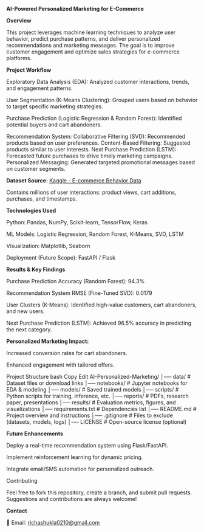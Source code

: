 **AI-Powered Personalized Marketing for E-Commerce**


**Overview**

This project leverages machine learning techniques to analyze user behavior, predict purchase patterns, and deliver personalized recommendations and marketing messages. The goal is to improve customer engagement and optimize sales strategies for e-commerce platforms.

**Project Workflow**

Exploratory Data Analysis (EDA): Analyzed customer interactions, trends, and engagement patterns.

User Segmentation (K-Means Clustering): Grouped users based on behavior to target specific marketing strategies.

Purchase Prediction (Logistic Regression & Random Forest): Identified potential buyers and cart abandoners.

Recommendation System:
Collaborative Filtering (SVD): Recommended products based on user preferences.
Content-Based Filtering: Suggested products similar to user interests.
Next Purchase Prediction (LSTM): Forecasted future purchases to drive timely marketing campaigns.
Personalized Messaging: Generated targeted promotional messages based on customer segments.

**Dataset Source:** [Kaggle - E-commerce Behavior Data](https://www.kaggle.com/datasets/mkechinov/ecommerce-behavior-data-from-multi-category-store)

Contains millions of user interactions: product views, cart additions, purchases, and timestamps.

**Technologies Used**

Python: Pandas, NumPy, Scikit-learn, TensorFlow, Keras

ML Models: Logistic Regression, Random Forest, K-Means, SVD, LSTM

Visualization: Matplotlib, Seaborn

Deployment (Future Scope): FastAPI / Flask

**Results & Key Findings**

Purchase Prediction Accuracy (Random Forest): 94.3%

Recommendation System RMSE (Fine-Tuned SVD): 0.0179

User Clusters (K-Means): Identified high-value customers, cart abandoners, and new users.

Next Purchase Prediction (LSTM): Achieved 96.5% accuracy in predicting the next category.

**Personalized Marketing Impact:**

Increased conversion rates for cart abandoners.

Enhanced engagement with tailored offers.

Project Structure
bash
Copy
Edit
AI-Personalized-Marketing/
│── data/                  # Dataset files or download links
│── notebooks/             # Jupyter notebooks for EDA & modeling
│── models/                # Saved trained models
│── scripts/               # Python scripts for training, inference, etc.
│── reports/               # PDFs, research paper, presentations
│── results/               # Evaluation metrics, figures, and visualizations
│── requirements.txt       # Dependencies list
│── README.md              # Project overview and instructions
│── .gitignore             # Files to exclude (datasets, models, logs)
│── LICENSE                # Open-source license (optional)

**Future Enhancements**

Deploy a real-time recommendation system using Flask/FastAPI.

Implement reinforcement learning for dynamic pricing.

Integrate email/SMS automation for personalized outreach.

Contributing

Feel free to fork this repository, create a branch, and submit pull requests. Suggestions and contributions are always welcome!

**Contact**

📧 Email: richashukla0210@gmail.com

